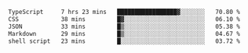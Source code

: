 <!--START_SECTION:waka-->

```txt
TypeScript     7 hrs 23 mins   █████████████████▓░░░░░░░   70.80 %
CSS            38 mins         █▓░░░░░░░░░░░░░░░░░░░░░░░   06.10 %
JSON           33 mins         █▒░░░░░░░░░░░░░░░░░░░░░░░   05.38 %
Markdown       29 mins         █▒░░░░░░░░░░░░░░░░░░░░░░░   04.67 %
shell script   23 mins         █░░░░░░░░░░░░░░░░░░░░░░░░   03.72 %
```

<!--END_SECTION:waka-->